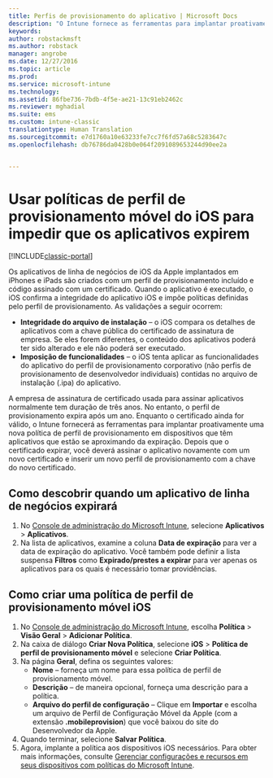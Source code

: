 ```yaml
---
title: Perfis de provisionamento do aplicativo | Microsoft Docs
description: "O Intune fornece as ferramentas para implantar proativamente uma nova política de perfil de provisionamento em dispositivos que têm aplicativos que estão se aproximando da expiração."
keywords: 
author: robstackmsft
ms.author: robstack
manager: angrobe
ms.date: 12/27/2016
ms.topic: article
ms.prod: 
ms.service: microsoft-intune
ms.technology: 
ms.assetid: 86fbe736-7bdb-4f5e-ae21-13c91eb2462c
ms.reviewer: mghadial
ms.suite: ems
ms.custom: intune-classic
translationtype: Human Translation
ms.sourcegitcommit: e7d1760a10e63233fe7cc7f6fd57a68c5283647c
ms.openlocfilehash: db76786da0428b0e064f2091089653244d90ee2a


---
```


# <a name="use-ios-mobile-provisioning-profile-policies-to-prevent-your-apps-from-expiring"></a>Usar políticas de perfil de provisionamento móvel do iOS para impedir que os aplicativos expirem

[!INCLUDE[classic-portal](../includes/classic-portal.md)]

Os aplicativos de linha de negócios de iOS da Apple implantados em iPhones e iPads são criados com um perfil de provisionamento incluído e código assinado com um certificado. Quando o aplicativo é executado, o iOS confirma a integridade do aplicativo iOS e impõe políticas definidas pelo perfil de provisionamento. As validações a seguir ocorrem:

- **Integridade do arquivo de instalação** – o iOS compara os detalhes de aplicativos com a chave pública do certificado de assinatura de empresa. Se eles forem diferentes, o conteúdo dos aplicativos poderá ter sido alterado e ele não poderá ser executado.
- **Imposição de funcionalidades** – o iOS tenta aplicar as funcionalidades do aplicativo do perfil de provisionamento corporativo (não perfis de provisionamento de desenvolvedor individuais) contidas no arquivo de instalação (.ipa) do aplicativo.


A empresa de assinatura de certificado usada para assinar aplicativos normalmente tem duração de três anos. No entanto, o perfil de provisionamento expira após um ano. Enquanto o certificado ainda for válido, o Intune fornecerá as ferramentas para implantar proativamente uma nova política de perfil de provisionamento em dispositivos que têm aplicativos que estão se aproximando da expiração.
Depois que o certificado expirar, você deverá assinar o aplicativo novamente com um novo certificado e inserir um novo perfil de provisionamento com a chave do novo certificado.



## <a name="how-to-find-out-when-a-line-of-business-app-will-expire"></a>Como descobrir quando um aplicativo de linha de negócios expirará

1. No [Console de administração do Microsoft Intune](https://manage.microsoft.com), selecione **Aplicativos** > **Aplicativos**.
2. Na lista de aplicativos, examine a coluna **Data de expiração** para ver a data de expiração do aplicativo. Você também pode definir a lista suspensa **Filtros** como **Expirado/prestes a expirar** para ver apenas os aplicativos para os quais é necessário tomar providências.

## <a name="how-to-create-an-ios-mobile-provisioning-profile-policy"></a>Como criar uma política de perfil de provisionamento móvel iOS


1. No [Console de administração do Microsoft Intune](https://manage.microsoft.com), escolha **Política** > **Visão Geral** > **Adicionar Política**.
2. Na caixa de diálogo **Criar Nova Política**, selecione **iOS** > **Política de perfil de provisionamento móvel** e selecione **Criar Política**.
3. Na página **Geral**, defina os seguintes valores:
    - **Nome** – forneça um nome para essa política de perfil de provisionamento móvel.
    - **Descrição** – de maneira opcional, forneça uma descrição para a política.
    - **Arquivo do perfil de configuração** – Clique em **Importar** e escolha um arquivo de Perfil de Configuração Móvel da Apple (com a extensão **.mobileprovision**) que você baixou do site do Desenvolvedor da Apple.
4. Quando terminar, selecione **Salvar Política**.
5. Agora, implante a política aos dispositivos iOS necessários. Para obter mais informações, consulte [Gerenciar configurações e recursos em seus dispositivos com políticas do Microsoft Intune](manage-settings-and-features-on-your-devices-with-microsoft-intune-policies.md).



<!--HONumber=Dec16_HO5-->


